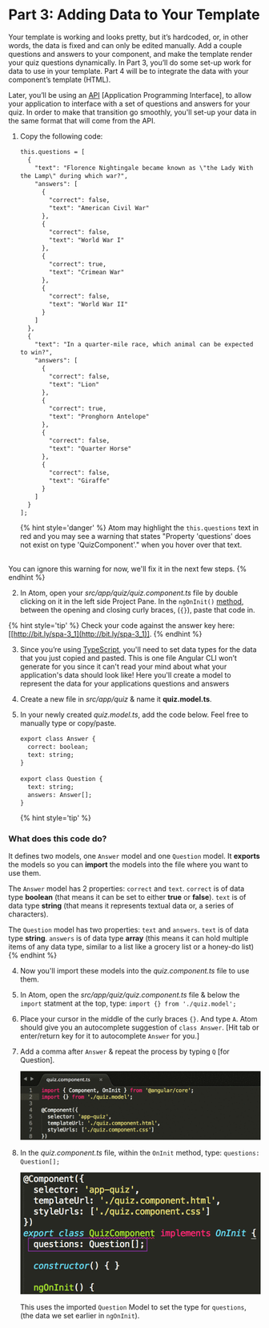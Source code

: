 # Part 3: Adding Data to Your Template

Your template is working and looks pretty, but it’s hardcoded, or, in other words, the data is fixed and can only be edited manually. Add a couple questions and answers to your component, and make the template render your quiz questions dynamically. In Part 3, you’ll do some set-up work for data to use in your template. Part 4 will be to integrate the data with your component’s template (HTML).

Later, you’ll be using an [API](http://bit.ly/CnCgloss) [Application Programming Interface], to allow your application to interface with a set of  questions and answers for your quiz. In order to make that transition go smoothly, you'll set-up your data in the same format that will come from the API.

1.  Copy the following code:

    ```
    this.questions = [
      {
        "text": "Florence Nightingale became known as \"the Lady With the Lamp\" during which war?",
        "answers": [
          {
            "correct": false,
            "text": "American Civil War"
          },
          {
            "correct": false,
            "text": "World War I"
          },
          {
            "correct": true,
            "text": "Crimean War"
          },
          {
            "correct": false,
            "text": "World War II"
          }
        ]
      },
      {
        "text": "In a quarter-mile race, which animal can be expected to win?",
        "answers": [
          {
            "correct": false,
            "text": "Lion"
          },
          {
            "correct": true,
            "text": "Pronghorn Antelope"
          },
          {
            "correct": false,
            "text": "Quarter Horse"
          },
          {
            "correct": false,
            "text": "Giraffe"
          }
        ]
      }
    ];
    ```
    
    {% hint style='danger' %}
Atom may highlight the `this.questions` text in red and you may see a warning that states "Property 'questions' does not exist on type 'QuizComponent'." when you hover over that text.
</br>
You can ignore this warning for now, we'll fix it in the next few steps.
    {% endhint %}

2. In Atom, open your *src/app/quiz/quiz.component.ts* file by double clicking on it in the left side Project Pane. In the `ngOnInit()` [method](http://bit.ly/CnCgloss), between the opening and closing curly braces, (`{}`), paste that code in.

  {% hint style='tip' %}
Check your code against the answer key here: [[http://bit.ly/spa-3_1](http://bit.ly/spa-3_1)].
  {% endhint %}

3.  Since you’re using [TypeScript](https://www.typescriptlang.org), you'll need to set data types for the data that you just copied and pasted. This is one file Angular CLI won’t generate for you since it can't read your mind about what your application's data should look like!  Here you'll create a model to represent the data for your applications questions and answers

  1. Create a new file in *src/app/quiz* & name it **quiz.model.ts**.
  
  2. In your newly created *quiz.model.ts*, add the code below. Feel free to manually type or copy/paste.

      ```
      export class Answer {
        correct: boolean;
        text: string;
      }
      
      export class Question {
        text: string;
        answers: Answer[];
      }
      ```
      
      {% hint style='tip' %}
### What does this code do?

It defines two models, one `Answer` model and one `Question` model. It **exports** the models so you can **import** the models into the file where you want to use them. 

The `Answer` model has 2 properties: `correct` and `text`.  `correct` is of data type **boolean** (that means it can be set to either **true** or **false**).  `text` is of data type **string** (that means it represents textual data or, a series of characters).

The `Question` model has two properties: `text` and `answers`.  `text` is of data type **string**.  `answers` is of data type **array** (this means it can hold multiple items of any data type, similar to a list like a grocery list or a honey-do list)
      {% endhint %}

4.  Now you'll import these models into the *quiz.component.ts* file to use them.

  1.  In Atom, open the *src/app/quiz/quiz.component.ts* file & below the `import` statment at the top, type: `import {} from './quiz.model';`
  
  2.  Place your cursor in the middle of the curly braces `{}`. And type `A`. Atom should give you an autocomplete suggestion of `class Answer`. [Hit tab or enter/return key for it to autocomplete `Answer` for you.]
    
  3.  Add a comma after `Answer` & repeat the process by typing `Q` [for Question].
  
      ![](/images/image05.gif)

5.  In the _quiz.component.ts_ file, within the `OnInit` method, type: `questions: Question[];`

    ![](/images/image14.png)
    
      This uses the imported `Question` Model to set the type for `questions`, (the data we set earlier in `ngOnInit`).